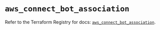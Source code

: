 # `aws_connect_bot_association`

Refer to the Terraform Registry for docs: [`aws_connect_bot_association`](https://registry.terraform.io/providers/hashicorp/aws/5.58.0/docs/resources/connect_bot_association).
